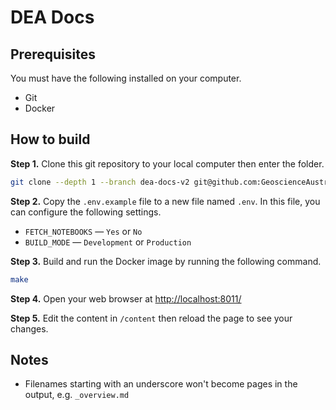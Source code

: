 # DEA Docs

## Prerequisites

You must have the following installed on your computer.

* Git
* Docker

## How to build

**Step 1.** Clone this git repository to your local computer then enter the folder.

```bash
git clone --depth 1 --branch dea-docs-v2 git@github.com:GeoscienceAustralia/dea-docs.git
```

**Step 2.** Copy the `.env.example` file to a new file named `.env`. In this file, you can configure the following settings.

* `FETCH_NOTEBOOKS` &mdash; `Yes` or `No`
* `BUILD_MODE` &mdash; `Development` or `Production`

**Step 3.** Build and run the Docker image by running the following command.

```bash
make
```

**Step 4.** Open your web browser at <http://localhost:8011/>

**Step 5.** Edit the content in `/content` then reload the page to see your changes.

## Notes

* Filenames starting with an underscore won't become pages in the output, e.g. `_overview.md`
